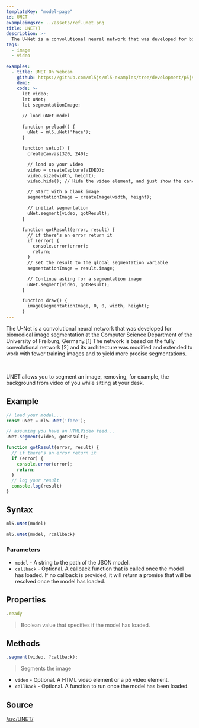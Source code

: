 ```yaml
---
templateKey: "model-page"
id: UNET
exampleimgsrc: ../assets/ref-unet.png
title: UNET()
description: >- 
  The U-Net is a convolutional neural network that was developed for biomedical image segmentation at the Computer Science Department of the University of Freiburg, Germany.[1] The network is based on the fully convolutional network [2] and its architecture was modified and extended to work with fewer training images and to yield more precise segmentations.
tags:
  - image
  - video

examples:
  - title: UNET On Webcam
    github: https://github.com/ml5js/ml5-examples/tree/development/p5js/UNET/UNET_webcam
    demo: 
    code: >-
      let video;
      let uNet;
      let segmentationImage;

      // load uNet model
      
      function preload() {
        uNet = ml5.uNet('face');
      }

      function setup() {
        createCanvas(320, 240);

        // load up your video
        video = createCapture(VIDEO);
        video.size(width, height);
        video.hide(); // Hide the video element, and just show the canvas

        // Start with a blank image
        segmentationImage = createImage(width, height);

        // initial segmentation
        uNet.segment(video, gotResult);
      }

      function gotResult(error, result) {
        // if there's an error return it
        if (error) {
          console.error(error);
          return;
        }
        // set the result to the global segmentation variable
        segmentationImage = result.image;

        // Continue asking for a segmentation image
        uNet.segment(video, gotResult);
      }

      function draw() {
        image(segmentationImage, 0, 0, width, height);
      }
---
```


The U-Net is a convolutional neural network that was developed for biomedical image segmentation at the Computer Science Department of the University of Freiburg, Germany.[1] The network is based on the fully convolutional network [2] and its architecture was modified and extended to work with fewer training images and to yield more precise segmentations.

<br/>

UNET allows you to segment an image, removing, for example, the background from video of you while sitting at your desk.

## Example

```javascript
// load your model...
const uNet = ml5.uNet('face');

// assuming you have an HTMLVideo feed...
uNet.segment(video, gotResult);

function gotResult(error, result) {
  // if there's an error return it
  if (error) {
    console.error(error);
    return;
  }
  // log your result
  console.log(result)
}

```


## Syntax


```javascript
ml5.uNet(model)
```

```javascript
ml5.uNet(model, ?callback)
```

### Parameters

- `model` - A string to the path of the JSON model.
- `callback` - Optional. A callback function that is called once the model has loaded. If no callback is provided, it will return a promise that will be resolved once the model has loaded.

## Properties

```javascript
.ready
```

> Boolean value that specifies if the model has loaded.


## Methods

```javascript
.segment(video, ?callback);
```

> Segments the image

- `video` - Optional. A HTML video element or a p5 video element.
- `callback` - Optional. A function to run once the model has been loaded.


## Source

[/src/UNET/](https://github.com/ml5js/ml5-library/tree/development/src/UNET)

